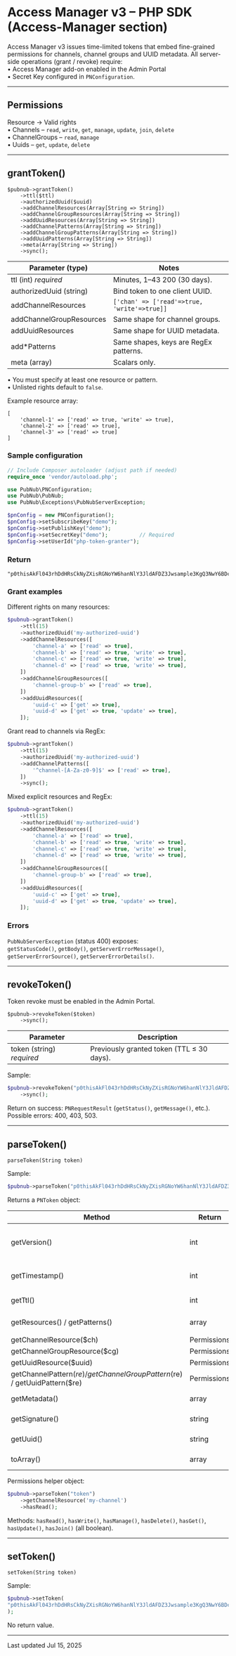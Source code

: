 # Access Manager v3 – PHP SDK (Access-Manager section)

Access Manager v3 issues time-limited tokens that embed fine-grained permissions for channels, channel groups and UUID metadata. All server-side operations (grant / revoke) require:  
• Access Manager add-on enabled in the Admin Portal  
• Secret Key configured in `PNConfiguration`.

----------------------------------------------------
## Permissions

Resource → Valid rights  
• Channels – `read`, `write`, `get`, `manage`, `update`, `join`, `delete`  
• ChannelGroups – `read`, `manage`  
• Uuids – `get`, `update`, `delete`

----------------------------------------------------
## grantToken()

```
$pubnub->grantToken()  
    ->ttl($ttl)  
    ->authorizedUuid($uuid)  
    ->addChannelResources(Array[String => String])  
    ->addChannelGroupResources(Array[String => String])  
    ->addUuidResources(Array[String => String])  
    ->addChannelPatterns(Array[String => String])  
    ->addChannelGroupPatterns(Array[String => String])  
    ->addUuidPatterns(Array[String => String])  
    ->meta(Array[String => String])  
    ->sync();  
```

Parameter (type)       | Notes  
-----------------------|--------------------------------------------------  
ttl (int) *required*   | Minutes, 1–43 200 (30 days).  
authorizedUuid (string)| Bind token to one client UUID.  
addChannelResources    | `['chan' => ['read'=>true, 'write'=>true]]`  
addChannelGroupResources| Same shape for channel groups.  
addUuidResources       | Same shape for UUID metadata.  
add*Patterns           | Same shapes, keys are RegEx patterns.  
meta (array)           | Scalars only.

• You must specify at least one resource or pattern.  
• Unlisted rights default to `false`.

Example resource array:

```
[
    'channel-1' => ['read' => true, 'write' => true],
    'channel-2' => ['read' => true],
    'channel-3' => ['read' => true]
]
```

### Sample configuration

```php
// Include Composer autoloader (adjust path if needed)
require_once 'vendor/autoload.php';

use PubNub\PNConfiguration;
use PubNub\PubNub;
use PubNub\Exceptions\PubNubServerException;

$pnConfig = new PNConfiguration();
$pnConfig->setSubscribeKey("demo");
$pnConfig->setPublishKey("demo");
$pnConfig->setSecretKey("demo");          // Required
$pnConfig->setUserId("php-token-granter");
```

### Return

```
"p0thisAkFl043rhDdHRsCkNyZXisRGNoYW6hanNlY3JldAFDZ3Jwsample3KgQ3NwY6BDcGF0pERjaGFuoENnctokenVzcqBDc3BjoERtZXRhoENzaWdYIGOAeTyWGJI"
```

### Grant examples

Different rights on many resources:

```php
$pubnub->grantToken()
    ->ttl(15)
    ->authorizedUuid('my-authorized-uuid')
    ->addChannelResources([
        'channel-a' => ['read' => true],
        'channel-b' => ['read' => true, 'write' => true],
        'channel-c' => ['read' => true, 'write' => true],
        'channel-d' => ['read' => true, 'write' => true],
    ])
    ->addChannelGroupResources([
        'channel-group-b' => ['read' => true],
    ])
    ->addUuidResources([
        'uuid-c' => ['get' => true],
        'uuid-d' => ['get' => true, 'update' => true],
    ]);
```

Grant read to channels via RegEx:

```php
$pubnub->grantToken()
    ->ttl(15)
    ->authorizedUuid('my-authorized-uuid')
    ->addChannelPatterns([
        '^channel-[A-Za-z0-9]$' => ['read' => true],
    ])
    ->sync();
```

Mixed explicit resources and RegEx:

```php
$pubnub->grantToken()
    ->ttl(15)
    ->authorizedUuid('my-authorized-uuid')
    ->addChannelResources([
        'channel-a' => ['read' => true],
        'channel-b' => ['read' => true, 'write' => true],
        'channel-c' => ['read' => true, 'write' => true],
        'channel-d' => ['read' => true, 'write' => true],
    ])
    ->addChannelGroupResources([
        'channel-group-b' => ['read' => true],
    ])
    ->addUuidResources([
        'uuid-c' => ['get' => true],
        'uuid-d' => ['get' => true, 'update' => true],
    ]);
```

### Errors

`PubNubServerException` (status 400) exposes:  
`getStatusCode()`, `getBody()`, `getServerErrorMessage()`, `getServerErrorSource()`, `getServerErrorDetails()`.

----------------------------------------------------
## revokeToken()

Token revoke must be enabled in the Admin Portal.

```
$pubnub->revokeToken($token)
    ->sync();
```

Parameter | Description  
----------|------------  
token (string) *required* | Previously granted token (TTL ≤ 30 days).

Sample:

```php
$pubnub->revokeToken("p0thisAkFl043rhDdHRsCkNyZXisRGNoYW6hanNlY3JldAFDZ3Jwsample3KgQ3NwY6BDcGF0pERjaGFuoENnctokenV")
    ->sync();
```

Return on success: `PNRequestResult` (`getStatus()`, `getMessage()`, etc.).  
Possible errors: 400, 403, 503.

----------------------------------------------------
## parseToken()

```
parseToken(String token)
```

Sample:

```php
$pubnub->parseToken("p0thisAkFl043rhDdHRsCkNyZXisRGNoYW6hanNlY3JldAFDZ3Jwsample3KgQ3NwY6BDcGF0pERjaGFuoENnctokenVzcqBDc3BjoERtZXRhoENzaWdYIGOAeTyWGJI");
```

Returns a `PNToken` object:

Method | Return | Purpose
-------|--------|--------
getVersion()            | int    | Token version (current = 2)  
getTimestamp()          | int    | Issue time (epoch sec)  
getTtl()                | int    | Minutes to live  
getResources() / getPatterns() | array | `type => name => permissions`  
getChannelResource($ch) | Permissions|null | Rights for channel  
getChannelGroupResource($cg) | Permissions|null | Rights for group  
getUuidResource($uuid)  | Permissions|null | Rights for UUID  
getChannelPattern($re) / getChannelGroupPattern($re) / getUuidPattern($re) | Permissions|null  
getMetadata()           | array  | Custom metadata  
getSignature()          | string | Server signature  
getUuid()               | string | Authorized UUID  
toArray()               | array  | Entire token decoded

Permissions helper object:

```php
$pubnub->parseToken("token")
    ->getChannelResource('my-channel')
    ->hasRead();
```

Methods: `hasRead()`, `hasWrite()`, `hasManage()`, `hasDelete()`, `hasGet()`, `hasUpdate()`, `hasJoin()` (all boolean).

----------------------------------------------------
## setToken()

```
setToken(String token)
```

Sample:

```php
$pubnub->setToken(
"p0thisAkFl043rhDdHRsCkNyZXisRGNoYW6hanNlY3JldAFDZ3Jwsample3KgQ3NwY6BDcGF0pERjaGFuoENnctokenVzcqBDc3BjoERtZXRhoENzaWdYIGOAeTyWGJI"
);
```

No return value.

----------------------------------------------------
Last updated Jul 15, 2025